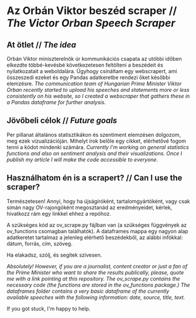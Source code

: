 # Az Orbán Viktor beszéd scraper // _The Victor Orban Speech Scraper_

## At ötlet // _The idea_

Orbán Viktor miniszterelnök úr kommunikációs csapata az utóbbi időben elkezdte többé-kevésbé következetesen feltölteni a beszédeit és nyilatkozatait a weboldalára. Úgyhogy csináltam egy webscrapert, ami összeszedi ezeket és egy Pandas adatkeretbe rendezi őket későbbi elemzésre. 
_The communication team of Hungarian Prime Minister Viktor Orban recently started to upload his speeches and statements more or less consistently on his website, so I created a webscraper that gathers these in a Pandas dataframe for further analysis._

## Jövőbeli célok // _Future goals_

Per pillanat általános statisztikákon és szentiment elemzésen dolgozom, meg ezek vizualizációján. Mihelyt írok belőle egy cikket, elérhetővé fogom tenni a kódot mindenki számára. 
_Currently I'm working on general statistics functions and also on sentiment analysis and their visualizations. Once I publish my article I will make the code accessible to everyone._ 

## Használhatom én is a scrapert? // Can I use the scraper?

Természetesen! Annyi, hogy ha újságíróként, tartalomgyártóként, vagy csak simán nagy OV-rajongóként megosztanád az eredményeidet, kérlek, hivatkozz rám egy linkkel ehhez a repóhoz.

A szükséges kód az ov_scrape.py fájlban van (a szükséges függvények az ov_functions csomagban találhatók).
A dataframes mappa egy nagyon alap adatkeretet tartalmaz a jelenleg elérhető beszédekből, az alábbi infókkal: dátum, forrás, cím, szöveg. 

Ha elakadsz, szólj, és segítek szívesen. 

_Absolutely! However, if you are a journalist, content creator or just a fan of the Prime Minister who want to share the results publically, please, quote me with a link pointing at this repository.
The ov_scrape.py contains the necessary code (the functions are stored in the ov_functions package.)
The dataframes folder contains a very basic dataframe of the currently available speeches with the following information: date, source, title, text._ 

If you got stuck, I'm happy to help. 


